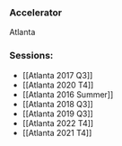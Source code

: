 
### Accelerator
Atlanta
 
### Sessions: 
- [[Atlanta 2017 Q3]]
- [[Atlanta 2020 T4]]
- [[Atlanta 2016 Summer]]
- [[Atlanta 2018 Q3]]
- [[Atlanta 2019 Q3]]
- [[Atlanta 2022 T4]]
- [[Atlanta 2021 T4]]


